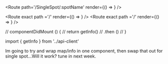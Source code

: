 <Route path='/SingleSpot/:spotName' render={() => <SingleSpot activeSpot={this.state.activeSpot} />} />

 <Route exact path ='/' render={() => <Info activeSpot={this.state.activeSpot}/> } />
 <Route exact path ='/' render={() => <Map showSpotInfo={this.showSpotInfo}/> } />

   // componentDidMount () {
  //   return getInfo()
  //     .then ()
  // }

  import { getInfo } from '../api-client'

  Im going to try and wrap map/info in one component, then swap that out for single spot...Will it work? tune in next week.